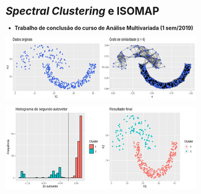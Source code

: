 # *Spectral Clustering* e ISOMAP
* **Trabalho de conclusão do curso de Análise Multivariada (1 sem/2019)**

<img src="Files/horse.png" width="968" height="168" />
<p align = "center"><img src="Files/final.png" width="600" height="220" /></p>